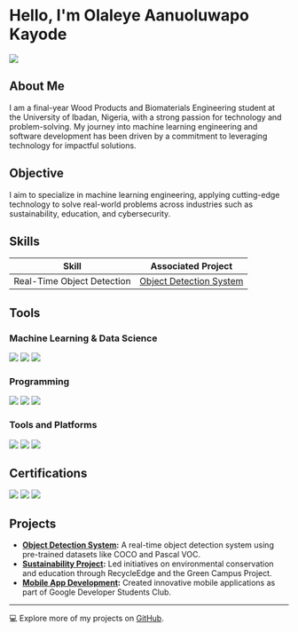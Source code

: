 # Hello, I'm Olaleye Aanuoluwapo Kayode
<a href="https://www.linkedin.com/in/olaleye-aanuoluwapo-kayode"><img src="https://img.shields.io/badge/-LinkedIn-0072b1?&style=for-the-badge&logo=linkedin&logoColor=white" /></a>

## About Me
I am a final-year Wood Products and Biomaterials Engineering student at the University of Ibadan, Nigeria, with a strong passion for technology and problem-solving. My journey into machine learning engineering and software development has been driven by a commitment to leveraging technology for impactful solutions.

## Objective
I aim to specialize in machine learning engineering, applying cutting-edge technology to solve real-world problems across industries such as sustainability, education, and cybersecurity.

## Skills
| Skill                                         | Associated Project         |
|-----------------------------------------------|----------------------------|
| Real-Time Object Detection                    | <a href="https://github.com/users/OAKVISUALZ/projects/4/views/1">Object Detection System</a> |


## Tools
### Machine Learning & Data Science
<div>
    <img src="https://img.shields.io/badge/-TensorFlow-FF6F00?&style=for-the-badge&logo=TensorFlow&logoColor=white" />
    <img src="https://img.shields.io/badge/-Scikit_Learn-F7931E?&style=for-the-badge&logo=scikit-learn&logoColor=white" />
    <img src="https://img.shields.io/badge/-Jupyter_Notebook-F37626?&style=for-the-badge&logo=Jupyter&logoColor=white" />
</div>

### Programming
<div>
    <img src="https://img.shields.io/badge/-Python-3776AB?&style=for-the-badge&logo=Python&logoColor=white" />
    <img src="https://img.shields.io/badge/-C-A8B9CC?&style=for-the-badge&logo=C&logoColor=white" />
    <img src="https://img.shields.io/badge/-SQL-4479A1?&style=for-the-badge&logo=MySQL&logoColor=white" />
</div>

### Tools and Platforms
<div>
    <img src="https://img.shields.io/badge/-Git-F05032?&style=for-the-badge&logo=Git&logoColor=white" />
    <img src="https://img.shields.io/badge/-Docker-2496ED?&style=for-the-badge&logo=Docker&logoColor=white" />
    <img src="https://img.shields.io/badge/-Google_Colab-F9AB00?&style=for-the-badge&logo=Google-Colab&logoColor=white" />
</div>

## Certifications
<div>
<img src="https://img.shields.io/badge/-Coursera_Machine_Learning-2CA5E0?&style=for-the-badge&logo=Coursera&logoColor=white" />
<img src="https://img.shields.io/badge/-Google_Cloud_Skills_Boost-4285F4?&style=for-the-badge&logo=Google-Cloud&logoColor=white" />
<img src="https://img.shields.io/badge/-RecycleUP_Certificate-3DBE3B?&style=for-the-badge&logoColor=white" />
</div>

## Projects
- **[Object Detection System](https://github.com/oak/object-detection):** A real-time object detection system using pre-trained datasets like COCO and Pascal VOC.
- **[Sustainability Project](https://github.com/oak/sustainability-project):** Led initiatives on environmental conservation and education through RecycleEdge and the Green Campus Project.
- **[Mobile App Development](https://github.com/oak/mobile-app):** Created innovative mobile applications as part of Google Developer Students Club.

---
💻 Explore more of my projects on [GitHub](https://github.com/oak).
